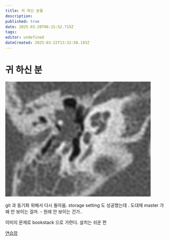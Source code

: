 ```yaml
---
title: 귀 하신 분들
description: 
published: true
date: 2025-03-28T06:15:52.715Z
tags: 
editor: undefined
dateCreated: 2025-03-22T13:32:58.193Z
---
```


# 귀 하신 분


![image-20250310234511815.png](/image-20250310234511815.png)

git 과 동기화 위해서 다시 돌아옴. 
storage setting 도 성공했는데 .
도대체 master 가 왜 안 보이는 걸까. - 원래 안 보이는 건가.. 

이미지 문제로 bookstack 으로 가련다. 
설치는  쉬운 편 

[연습장](/test)